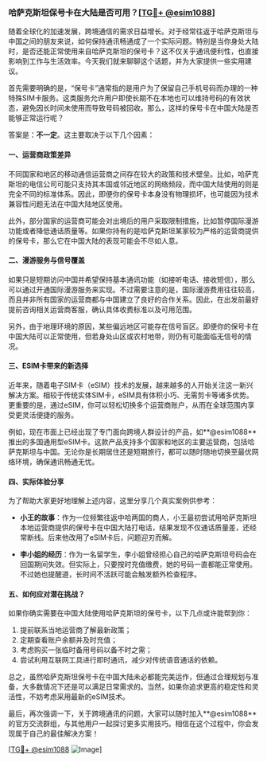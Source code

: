 ### 哈萨克斯坦保号卡在大陆是否可用？[[TG💪+ @esim1088](https://t.me/s/esim1088)]

随着全球化的加速发展，跨境通信的需求日益增长。对于经常往返于哈萨克斯坦与中国之间的朋友来说，如何保持通讯畅通成了一个实际问题。特别是当你身处大陆时，是否还能正常使用来自哈萨克斯坦的保号卡？这不仅关乎通讯便利性，也直接影响到工作与生活效率。今天我们就来聊聊这个话题，并为大家提供一些实用建议。

首先需要明确的是，“保号卡”通常指的是用户为了保留自己手机号码而办理的一种特殊SIM卡服务。这类服务允许用户即使长期不在本地也可以维持号码的有效状态，避免因长时间未使用而导致号码被回收。那么，这样的保号卡在中国大陆是否能够正常运行呢？

答案是：**不一定**。这主要取决于以下几个因素：

#### 一、运营商政策差异

不同国家和地区的移动通信运营商之间存在较大的政策和技术壁垒。比如，哈萨克斯坦的电信公司可能只支持其本国或邻近地区的网络频段，而中国大陆使用的则是完全不同的标准体系。因此，即便你的保号卡本身没有物理损坏，也可能因为技术兼容性问题无法在中国大陆地区使用。

此外，部分国家的运营商可能会对出境后的用户采取限制措施，比如暂停国际漫游功能或者降低通话质量等。如果你持有的是哈萨克斯坦某家较为严格的运营商提供的保号卡，那么它在中国大陆的表现可能会不尽如人意。

#### 二、漫游服务与信号覆盖

如果只是短期访问中国并希望保持基本通讯功能（如接听电话、接收短信），那么可以通过开通国际漫游服务来实现。不过需要注意的是，国际漫游费用往往较高，而且并非所有国家的运营商都与中国建立了良好的合作关系。因此，在出发前最好提前咨询相关运营商客服，确认具体收费标准以及可用范围。

另外，由于地理环境的原因，某些偏远地区可能存在信号盲区。即便你的保号卡在中国大陆可以正常使用，但若身处山区或农村地带，则仍有可能面临无信号的情况。

#### 三、ESIM卡带来的新选择

近年来，随着电子SIM卡（eSIM）技术的发展，越来越多的人开始关注这一新兴解决方案。相较于传统实体SIM卡，eSIM具有体积小巧、无需剪卡等诸多优势。更重要的是，通过eSIM，你可以轻松切换多个运营商账户，从而在全球范围内享受更灵活便捷的服务。

例如，现在市面上已经出现了专门面向跨境人群设计的产品，如**@esim1088**推出的多国通用型eSIM卡。这款产品支持多个国家和地区的主要运营商，包括哈萨克斯坦与中国。无论你是长期居住还是短期旅行，都可以随时随地切换至最优网络环境，确保通讯畅通无忧。

#### 四、实际体验分享

为了帮助大家更好地理解上述内容，这里分享几个真实案例供参考：

- **小王的故事**：作为一位频繁往返中哈两国的商人，小王最初尝试用哈萨克斯坦本地运营商提供的保号卡在中国大陆打电话，结果发现不仅通话质量差，还经常断线。后来他改用了eSIM卡后，问题迎刃而解。
  
- **李小姐的经历**：作为一名留学生，李小姐曾经担心自己的哈萨克斯坦号码会在回国期间失效。但实际上，只要按时充值缴费，她的号码一直都能正常使用。不过她也提醒道，长时间不活跃可能会触发额外检查程序。

#### 五、如何应对潜在挑战？

如果你确实需要在中国大陆使用哈萨克斯坦的保号卡，以下几点或许能帮到你：

1. 提前联系当地运营商了解最新政策；
2. 定期查看账户余额并及时充值；
3. 考虑购买一张临时备用号码以备不时之需；
4. 尝试利用互联网工具进行即时通讯，减少对传统语音通话的依赖。

总之，虽然哈萨克斯坦保号卡在中国大陆未必都能完美运作，但通过合理规划与准备，大多数情况下还是可以满足日常需求的。当然，如果你追求更高的稳定性和灵活性，不妨考虑采用最新的eSIM技术。

最后，再次强调一下，关于跨境通讯的问题，大家可以随时加入**@esim1088**的官方交流群组，与其他用户一起探讨更多实用技巧。相信在这个过程中，你会发现属于自己的最佳解决方案！

[[TG💪+ @esim1088](https://t.me/s/esim1088) ![Image](https://i.postimg.cc/4NQfJmqS/Snipaste-2025-05-13-00-14-12.png)]